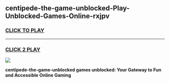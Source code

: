 
## centipede-the-game-unblocked-Play-Unblocked-Games-Online-rxjpv
<h3>
<a href="https://premium76.site?title=centipede-the-game-unblocked&ref=24A">CLICK TO PLAY</a></h3>
<hr>

<h3>
<a href="https://premium76.site?title=centipede-the-game-unblocked&ref=24A">CLICK 2 PLAY</a>
  
</h3>

<a href="https://premium76.site?title=centipede-the-game-unblocked&ref=24A"><img src="https://clearcache.store/games.png"></a>


**centipede-the-game-unblocked games unblocked: Your Gateway to Fun and Accessible Online Gaming**
